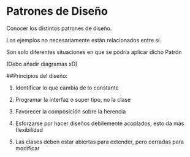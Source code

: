 # Patrones de Diseño
Conocer los distintos patrones de diseño. 

Los ejemplos no necesariamente están relacionados entre sí. 

Son solo diferentes situaciones en que se podría aplicar dicho Patrón

(Debo añadir diagramas xD) 

##Principios del diseño:

1. Identificar lo que cambia de lo constante 

2. Programar la interfaz o super tipo, no la clase 

3. Favorecer la composición sobre la herencia

4. Esforzarse por hacer diseños debilemente acoplados,
esto da más flexibilidad

5. Las clases deben estar abiertas para extender, pero
cerradas para modificar
